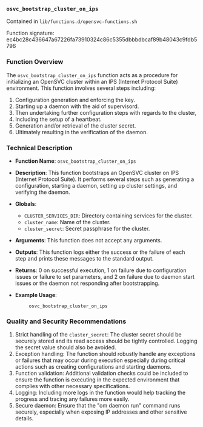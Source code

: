 ### `osvc_bootstrap_cluster_on_ips`

Contained in `lib/functions.d/opensvc-functions.sh`

Function signature: ec4bc28c436647a67226fa73910324c86c5355dbbbdbcaf89b48043c9fdb5796

### Function Overview

The `osvc_bootstrap_cluster_on_ips` function acts as a procedure for initializing an OpenSVC cluster within an IPS (Internet Protocol Suite) environment. This function involves several steps including:

1. Configuration generation and enforcing the key.
2. Starting up a daemon with the aid of supervisord.
3. Then undertaking further configuration steps with regards to the cluster,
4. Including the setup of a heartbeat.
5. Generation and/or retrieval of the cluster secret.
6. Ultimately resulting in the verification of the daemon.

### Technical Description

- **Function Name**: `osvc_bootstrap_cluster_on_ips`
- **Description**: This function bootstraps an OpenSVC cluster on IPS (Internet Protocol Suite). It performs several steps such as generating a configuration, starting a daemon, setting up cluster settings, and verifying the daemon.
- **Globals**: 
  - `CLUSTER_SERVICES_DIR`: Directory containing services for the cluster.
  - `cluster_name`: Name of the cluster.
  - `cluster_secret`: Secret passphrase for the cluster.
- **Arguments**: This function does not accept any arguments.
- **Outputs**: This function logs either the success or the failure of each step and prints these messages to the standard output.
- **Returns**: 0 on successful execution, 1 on failure due to configuration issues or failure to set parameters, and 2 on failure due to daemon start issues or the daemon not responding after bootstrapping.
- **Example Usage**: 

           osvc_bootstrap_cluster_on_ips

### Quality and Security Recommendations

1. Strict handling of the `cluster_secret`: The cluster secret should be securely stored and its read access should be tightly controlled. Logging the secret value should also be avoided.
2. Exception handling: The function should robustly handle any exceptions or failures that may occur during execution especially during critical actions such as creating configurations and starting daemons.
3. Function validation: Additional validation checks could be included to ensure the function is executing in the expected environment that complies with other necessary specifications.
4. Logging: Including more logs in the function would help tracking the progress and tracing any failures more easily.
5. Secure daemon: Ensure that the "om daemon run" command runs securely, especially when exposing IP addresses and other sensitive details.

